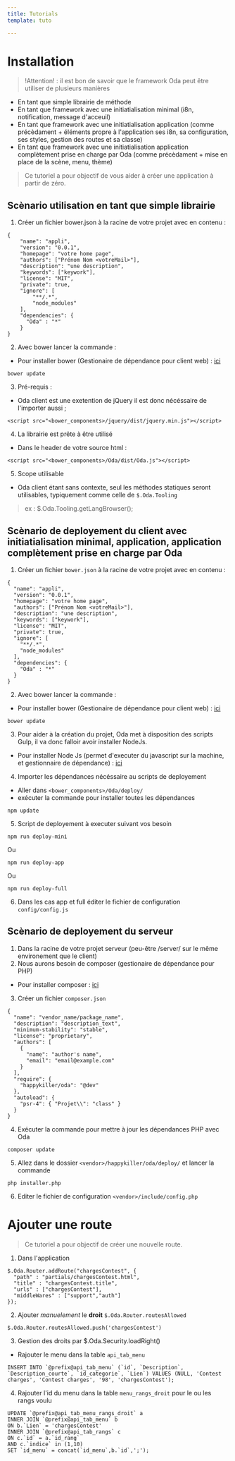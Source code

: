 ```yaml
---
title: Tutorials
template: tuto

---
```


# Installation

> !Attention! : il est bon de savoir que le framework Oda peut être utiliser de plusieurs manières

- En tant que simple librairie de méthode
- En tant que framework avec une initiatialisation minimal (i8n, notification, message d'acceuil)
- En tant que framework avec une initiatialisation application (comme précèdament + éléments propre à l'application ses i8n, sa configuration, ses styles, gestion des routes et sa classe)
- En tant que framework avec une initiatialisation application complètement prise en charge par Oda (comme précèdament + mise en place de la scène, menu, thème)

> Ce tutoriel a pour objectif de vous aider à créer une application à partir de zéro.

## Scènario utilisation en tant que simple librairie

1. Créer un fichier bower.json à la racine de votre projet avec en contenu :
```
{
	"name": "appli",
	"version": "0.0.1",
	"homepage": "votre home page",
	"authors": ["Prénom Nom <votreMail>"],
	"description": "une description",
	"keywords": ["keywork"],
	"license": "MIT",
	"private": true,
	"ignore": [
		"**/.*",
		"node_modules"
	],
	"dependencies": {
	  "Oda" : "*"
	}
}
```
2. Avec bower lancer la commande :
* Pour installer bower (Gestionaire de dépendance pour client web) : [ici](http://bower.io/#install-bower)
```
bower update
```
3. Pré-requis :
* Oda client est une exetention de jQuery il est donc nécéssaire de l'importer aussi ;
```
<script src="<bower_components>/jquery/dist/jquery.min.js"></script>
```
4. La librairie est prête à être utilisé
* Dans le header de votre source html :
```
<script src="<bower_components>/Oda/dist/Oda.js"></script>
```
5. Scope utilisable
* Oda client étant sans contexte, seul les méthodes statiques seront utilisables, typiquement comme celle de `$.Oda.Tooling`
> ex : $.Oda.Tooling.getLangBrowser();

## Scènario de deployement du client avec initiatialisation minimal, application, application complètement prise en charge par Oda

1. Créer un fichier `bower.json` à la racine de votre projet avec en contenu :
```
{
  "name": "appli",
  "version": "0.0.1",
  "homepage": "votre home page",
  "authors": ["Prénom Nom <votreMail>"],
  "description": "une description",
  "keywords": ["keywork"],
  "license": "MIT",
  "private": true,
  "ignore": [
    "**/.*",
    "node_modules"
  ],
  "dependencies": {
    "Oda" : "*"
  }
}
```
2. Avec bower lancer la commande :
* Pour installer bower (Gestionaire de dépendance pour client web) : [ici](http://bower.io/#install-bower)
```
bower update
```
3. Pour aider à la création du projet, Oda met à disposition des scripts Gulp, il va donc falloir avoir installer NodeJs.
* Pour installer Node Js (permet d'executer du javascript sur la machine, et gestionnaire de dépendance) : [ici](https://nodejs.org/en/)
4. Importer les dépendances nécéssaire au scripts de deployement
* Aller dans `<bower_components>/Oda/deploy/`
* exécuter la commande pour installer toutes les dépendances
```
npm update
```
5. Script de deployement à executer suivant vos besoin
```
npm run deploy-mini
```
Ou
```
npm run deploy-app
```
Ou
```
npm run deploy-full
```
6. Dans les cas app et full éditer le fichier de configuration `config/config.js`

## Scènario de deployement du serveur

1. Dans la racine de votre projet serveur (peu-être /server/ sur le même environement que le client)
2. Nous aurons besoin de composer (gestionaire de dépendance pour PHP)
* Pour installer composer : [ici](https://getcomposer.org/)
3. Créer un fichier `composer.json`
```
{
  "name": "vendor_name/package_name",
  "description": "description_text",
  "minimum-stability": "stable",
  "license": "proprietary",
  "authors": [
    {
      "name": "author's name",
      "email": "email@example.com"
    }
  ],
  "require": {
    "happykiller/oda": "@dev"
  },
  "autoload": {
    "psr-4": { "Projet\\": "class" }
  }
}
```
4. Exécuter la commande pour mettre à jour les dépendances PHP avec Oda
```
composer update
```
5. Allez dans le dossier `<vendor>/happykiller/oda/deploy/` et lancer la commande
```
php installer.php
```
6. Editer le fichier de configuration `<vendor>/include/config.php`

# Ajouter une route

> Ce tutoriel a pour objectif de créer une nouvelle route.

1. Dans l'application
```
$.Oda.Router.addRoute("chargesContest", {
  "path" : "partials/chargesContest.html",
  "title" : "chargesContest.title",
  "urls" : ["chargesContest"],
  "middleWares" : ["support","auth"]
});
```
2. Ajouter *manuelement* le **droit** `$.Oda.Router.routesAllowed`
```
$.Oda.Router.routesAllowed.push('chargesContest')
```
3. Gestion des droits par $.Oda.Security.loadRight()
  * Rajouter le menu dans la table `api_tab_menu`
```
INSERT INTO `@prefix@api_tab_menu` (`id`, `Description`, `Description_courte`, `id_categorie`, `Lien`) VALUES (NULL, 'Contest charges', 'Contest charges', '98', 'chargesContest');
```
4. Rajouter l'id du menu dans la table `menu_rangs_droit` pour le ou les rangs voulu
```
UPDATE `@prefix@api_tab_menu_rangs_droit` a
INNER JOIN `@prefix@api_tab_menu` b
ON b.`Lien` = 'chargesContest'
INNER JOIN `@prefix@api_tab_rangs` c
ON c.`id` = a.`id_rang`
AND c.`indice` in (1,10)
SET `id_menu` = concat(`id_menu`,b.`id`,';');
```